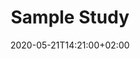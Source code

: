 ---
'@context': https://schema.org
'@type': MedicalObservationalStudy

title: "Sample Study"
subtitle: ""
summary: ""
authors: []
tags: []
categories: []
date: 2020-05-21T14:21:00+02:00
lastmod: 2020-05-21T14:21:00+02:00
featured: false
draft: false
layout: newStudy

id: ""
name: ""
description: ""
disambiguatingDescription: ""
license: ""
datePublished: "Date"
contributor:
- '@type': Person
  name: ""
studyDesign:
  '@type': MedicalObservationalStudyDesign
  id: ""
  version: ""
  dateModified: "Date"
  url: ""
healthCondition:
- '@type': MedicalCondition
  name: ""
  code:
    '@type': MedicalCode
    termCode: ""
    codingSystem: ""
    inDefinedTermset: ""
studySubject:
- '@type': Drug
  name: ""
  code:
    '@type': MedicalCode
    termCode: ""
    codingSystem: Drug
    inDefinedTermset: ""
subjectOf:
  '@type': Event
  name: ""
  organizer:
    '@type': Organization
    name: ""
  location: ""
  startDate: "Date"
  endDate: "Date"
result:
- '@type': MedicalScholarlyArticle
  url: ""
- '@type': WebApplication
  url: ""
hasPart:
- '@type': SoftwareApplication
  name: ""
  installURL: ""
  softwareVersion: "" 
  maintainer:
    '@type': Organization
    name: ""
- '@type': SoftwareSourceCode
  codeRepository: ""
  programmingLanguage: ""
  version: ""
  maintainer:
    '@type': Organization
    name: ""
citation:
- '@type': ScholarlyArticle
  url: ""
  author:
  - '@type': Person
    name: ""
  datePublished: "Date" 
  headline: ""
  publisher:
    '@type': Organization
    name: "" 
- '@type':  ScholarlyArticle
  url: ""
  author:
  - '@type': Person
    name: ""
  datePublished: ""
  headline: ""
  publisher:
    '@type': Organization
    name: ""
---